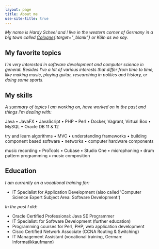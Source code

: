 ```yaml
---
layout: page
title: About me
use-site-title: true
---
```


*My name is Hardy Scheel and I live in the western corner of Germany in a big town called [Cologne](https://www.google.de/maps/place/K%C3%B6ln/@50.9576191,6.8272414,47035m/data=!3m2!1e3!4b1!4m5!3m4!1s0x47bf259169ab2fe5:0x42760fc4a2a77f0!8m2!3d50.937531!4d6.9602786){:target="_blank"} or Köln as we say.*

## My favorite topics
*I’m very interested in software development and computer science in general. Besides I've a lot of various interests that differ from time to time, like making music, playing guitar, researching in politics and history, or doing some sports.*

## My skills
*A summary of topics I am working on, have worked on in the past and things I'm dealing with:*

Java &bull; JavaFX &bull; JavaScript &bull; PHP &bull; Perl &bull; Docker, Vagrant, Virtual Box &bull; MySQL &bull; Oracle DB 11 & 12

try and learn algorithms &bull; MVC &bull; understanding frameworks &bull; building component based software &bull; networks &bull; computer hardware components

music recording &bull; ProTools &bull; Cubase &bull; Studio One &bull; microphoning &bull; drum pattern programming &bull; music composition

<!--
## My works
-->

## Education
*I am currently on a vocational training for:*
- IT Specialist for Application Development (also called 'Computer Science Expert Subject Area: Software Development')

*In the past I did:*
- Oracle Certified Professional: Java SE Programmer
- IT Specialist: for Software Development (further education)
- Programming courses for Perl, PHP, web application development
- Cisco Certified Network Associate (CCNA Routing & Switching)
- IT Management Assistant (vocational training, German: Informatikkaufmann)

<!--
### my history
-->